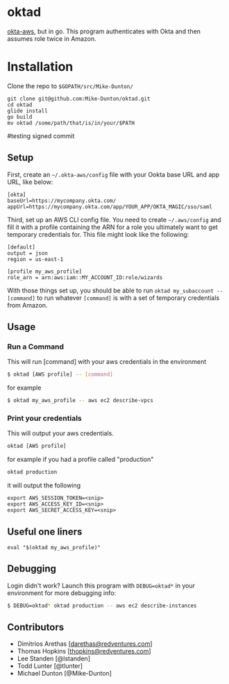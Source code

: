 # oktad

[okta-aws](https://github.com/RedVentures/okta-aws), but in go. This program authenticates with Okta and then assumes role twice in Amazon.

# Installation

Clone the repo to `$GOPATH/src/Mike-Dunton/`
```
git clone git@github.com:Mike-Dunton/oktad.git
cd oktad
glide install
go build
mv oktad /some/path/that/is/in/your/$PATH
```


#testing signed commit 

## Setup

First, create an `~/.okta-aws/config` file with your Ookta base URL and app URL, like below:

```
[okta]
baseUrl=https://mycompany.okta.com/
appUrl=https://mycompany.okta.com/app/YOUR_APP/OKTA_MAGIC/sso/saml
```

Third, set up an AWS CLI config file. You need to create `~/.aws/config` and fill it with a profile containing the ARN for a role you ultimately want to get temporary credentials for. This file might look like the following:

```
[default]
output = json
region = us-east-1

[profile my_aws_profile]
role_arn = arn:aws:iam::MY_ACCOUNT_ID:role/wizards
```

With those things set up, you should be able to run `oktad my_subaccount -- [command]` to run whatever `[command]` is with a set of temporary credentials from Amazon.


## Usage

### Run a Command
This will run [command] with your aws credentials in the environment
```sh
$ oktad [AWS profile] -- [command]
```

for example

```sh
$ oktad my_aws_profile -- aws ec2 describe-vpcs
```

### Print your credentials
This will output your aws credentials.
```sh
oktad [AWS profile]
```

for example if you had a profile called "production"

```sh
oktad production
```

it will output the following
```
export AWS_SESSION_TOKEN=<snip>
export AWS_ACCESS_KEY_ID=<snip>
export AWS_SECRET_ACCESS_KEY=<snip>
```

## Useful one liners
```
eval "$(oktad my_aws_profile)"
```

## Debugging

Login didn't work? Launch this program with `DEBUG=oktad*` in your environment for more debugging info:

```sh
$ DEBUG=oktad* oktad production -- aws ec2 describe-instances
```

## Contributors

- Dimitrios Arethas [darethas@redventures.com]
- Thomas Hopkins [thopkins@redventures.com]
- Lee Standen [@lstanden]
- Todd Lunter [@tlunter]
- Michael Dunton [@Mike-Dunton]
